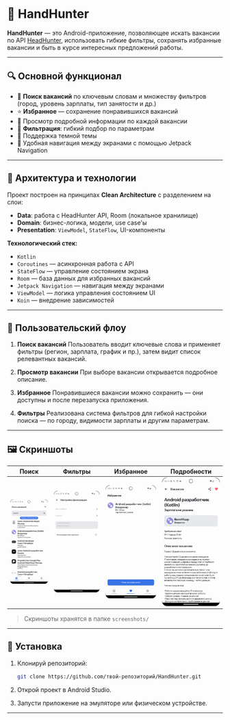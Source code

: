 # 💼 HandHunter

**HandHunter** — это Android-приложение, позволяющее искать вакансии по API [HeadHunter](https://api.hh.ru/), использовать гибкие фильтры, сохранять избранные вакансии и быть в курсе интересных предложений работы.

---

## 🔍 Основной функционал

* 🧠 **Поиск вакансий** по ключевым словам и множеству фильтров (город, уровень зарплаты, тип занятости и др.)
* ⭐ **Избранное** — сохранение понравившихся вакансий
* 📄 Просмотр подробной информации по каждой вакансии
* 📂 **Фильтрация**: гибкий подбор по параметрам
* 🌙 Поддержка темной темы
* 📲 Удобная навигация между экранами с помощью Jetpack Navigation

---

## 🧠 Архитектура и технологии

Проект построен на принципах **Clean Architecture** с разделением на слои:

* **Data**: работа с HeadHunter API, Room (локальное хранилище)
* **Domain**: бизнес-логика, модели, use case'ы
* **Presentation**: `ViewModel`, `StateFlow`, UI-компоненты

**Технологический стек:**

* `Kotlin`
* `Coroutines` — асинхронная работа с API
* `StateFlow` — управление состоянием экрана
* `Room` — база данных для избранных вакансий
* `Jetpack Navigation` — навигация между экранами
* `ViewModel` — логика управления состоянием UI
* `Koin` — внедрение зависимостей

---

## 📲 Пользовательский флоу

1. **Поиск вакансий**
   Пользователь вводит ключевые слова и применяет фильтры (регион, зарплата, график и пр.), затем видит список релевантных вакансий.

2. **Просмотр вакансии**
   При выборе вакансии открывается подробное описание.

3. **Избранное**
   Понравившиеся вакансии можно сохранить — они доступны и после перезапуска приложения.

4. **Фильтры**
   Реализована система фильтров для гибкой настройки поиска — по городу, видимости зарплаты и другим параметрам.

---

## 🖼️ Скриншоты

| Поиск                            | Фильтры                             | Избранное                               | Подробности                            |
| -------------------------------- | ----------------------------------- | --------------------------------------- | -------------------------------------- |
| ![Поиск](screenshots/search.png) | ![Фильтры](screenshots/search_filter.png) | ![Избранное](screenshots/favorites.png) | ![Подробности](screenshots/vacancy_details.png) |

> Скриншоты хранятся в папке `screenshots/`

---

## 🚀 Установка

1. Клонируй репозиторий:

   ```bash
   git clone https://github.com/твой-репозиторий/HandHunter.git
   ```

2. Открой проект в Android Studio.

3. Запусти приложение на эмуляторе или физическом устройстве.

---

